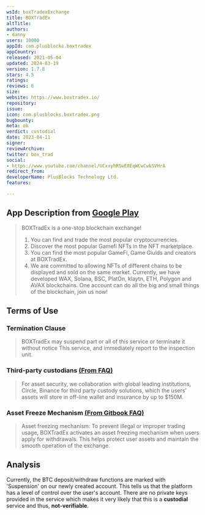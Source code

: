 ```yaml
---
wsId: boxTradexExchange
title: BOXTradEx
altTitle: 
authors:
- danny
users: 10000
appId: com.plusblocks.boxtradex
appCountry: 
released: 2021-05-04
updated: 2024-03-19
version: 1.7.8
stars: 4.5
ratings: 
reviews: 6
size: 
website: https://www.boxtradex.io/
repository: 
issue: 
icon: com.plusblocks.boxtradex.png
bugbounty: 
meta: ok
verdict: custodial
date: 2023-04-11
signer: 
reviewArchive: 
twitter: box_trad
social:
- https://www.youtube.com/channel/UCxxyhRSwE8EqWCwCwkSVHrA
redirect_from: 
developerName: PlusBlocks Technology Ltd.
features: 

---
```


## App Description from [Google Play](https://play.google.com/store/apps/details?id=com.plusblocks.boxtradex)

> BOXTradEx is a one-stop blockchain exchange!
>
> 1. You can find and trade the most popular cryptocurrencies.
> 2. Discover the most popular Gamefi NFTs in the NFT marketplace.
> 3. You can find the most popular GameFi, Game Giulds and creators at BOXTradEx.
> 4. We are committed to allowing NFTs of different chains to be displayed and sold on the same market. Currently, we have developed WAX, Solana, BSC, PlatOn, klaytn, ETH, Polygon and AVAX blockchains. One account can do all the big and small things of the blockchain, join us now!

## Terms of Use 

### Termination Clause 

> BOXTradEx may suspend part or all of this service or terminate it without notice This service, and immediately report to the inspection unit.

### Third-party custodians [(From FAQ)](https://www.boxtradex.com/faq/)

> For asset security, we collaboration with global leading institutions, Circle, Binance for third party custody solutions, which the users’ assets will store in off-line wallet and insurance by up to $150M.

### Asset Freeze Mechanism [(From Gitbook FAQ)](https://op1.gitbook.io/boxtradex/faq/faq/secure)

> Asset freezing mechanism: To prevent illegal or improper trading usage, BOXTradEx activates an asset freezing mechanism when users apply for withdrawals. This helps protect user assets and maintain the smooth operation of the exchange.

## Analysis 

Currently, the BTC deposit/withdraw functions are marked with 'Suspension' on our newly created account. This tells us that the platform has a level of control over the user's account. There are no private keys provided in the service which makes it very likely that this is a **custodial** service and thus, **not-verifiable**.

